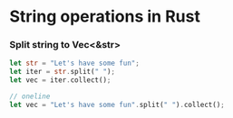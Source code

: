 # String operations in Rust

### Split string to Vec<&str>
```rust
let str = "Let's have some fun";
let iter = str.split(" ");
let vec = iter.collect();

// oneline
let vec = "Let's have some fun".split(" ").collect();
```

